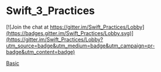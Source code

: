 # Swift_3_Practices

[![Join the chat at https://gitter.im/Swift_Practices/Lobby](https://badges.gitter.im/Swift_Practices/Lobby.svg)](https://gitter.im/Swift_Practices/Lobby?utm_source=badge&utm_medium=badge&utm_campaign=pr-badge&utm_content=badge)

[Basic](note/texts/Basic.md)

